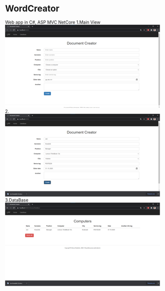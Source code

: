 # WordCreator
Web app in C#, ASP MVC NetCore
1.Main View
<img src="images/1.png"/>
2.
<img src="images/2.png"/>
3.DataBase
<img src="images/3.png"/>


